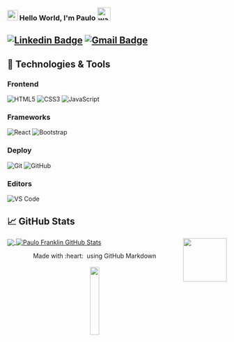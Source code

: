 ### <img src="https://github.com/rajput2107/rajput2107/blob/master/Assets/Earth.gif" width="24px"> Hello World, I'm Paulo <img alt="wave" src="https://raw.githubusercontent.com/MartinHeinz/MartinHeinz/master/wave.gif" width="30px">

## [![Linkedin Badge](https://img.shields.io/badge/-paulo-blue?style=flat-square&logo=Linkedin&logoColor=white&link=https://www.linkedin.com/in/pranjaljain0/)](https://www.linkedin.com/in/paulofsnunes/) [![Gmail Badge](https://img.shields.io/badge/-paulofsnunes@gmail.com-c14438?style=flat-square&logo=Gmail&logoColor=white&link=mailto:paulofsnunes@gmail.com)](mailto:paulofsnunes@gmail.com)

## 🔧 Technologies & Tools

### Frontend

![HTML5](https://img.shields.io/badge/-HTML5-%23E44D27?style=flat-square&logo=html5&logoColor=ffffff)
![CSS3](https://img.shields.io/badge/-CSS3-%231572B6?style=flat-square&logo=css3)
![JavaScript](https://img.shields.io/badge/-JavaScript-black?style=flat-square&logo=javascript)

### Frameworks

![React](https://img.shields.io/badge/-React-%23282C34?style=flat-square&logo=react)
![Bootstrap](https://img.shields.io/badge/-Bootstrap-563D7C?style=flat-square&logo=bootstrap)


### Deploy

![Git](https://img.shields.io/badge/-Git-black?style=flat-square&logo=git)
![GitHub](https://img.shields.io/badge/-GitHub-181717?style=flat-square&logo=github)

### Editors

![VS Code](http://img.shields.io/badge/-VS%20Code-007ACC?style=flat-square&logo=visual-studio-code)

## &#x1f4c8; GitHub Stats

<a href="https://github.com/paulofsnunes">
  <img align="center" src="https://github-readme-stats.vercel.app/api/top-langs/?username=paulofsnunes&hide=css,hack&title_color=ffffff&text_color=c9cacc&icon_color=9f9f9f&bg_color=151515" />
</a>
<img align='right' src='https://user-images.githubusercontent.com/5713670/87202985-820dcb80-c2b6-11ea-9f56-7ec461c497c3.gif' width='100"'>
<a href="https://github.com/paulofsnunes">
  <img align="center" src="https://github-readme-stats.vercel.app/api?username=paulofsnunes&show_icons=true&title_color=fff&icon_color=79ff97&text_color=9f9f9f&bg_color=151515" alt="Paulo Franklin GitHub Stats" />
</a>

<p align="center">
  Made with :heart: &nbsp;using GitHub Markdown
  <br/>
   <br/>
  <img src="https://media.giphy.com/media/jpVnC65DmYeyRL4LHS/giphy.gif" width="20%">
</p>
